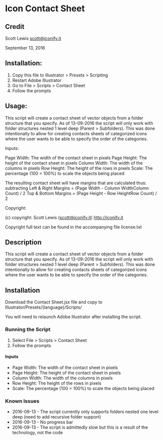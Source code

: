 Icon Contact Sheet
==================

## Credit

Scott Lewis <scott@iconify.it>

September 13, 2016


## Installation: 

1. Copy this file to Illustrator > Presets > Scripting
2. Restart Adobe Illustrator
3. Go to File > Scripts > Contact Sheet
4. Follow the prompts

## Usage:

This script will create a contact sheet of vector objects from a folder structure 
that you specify. As of 13-09-2016 the script will only work with folder structures 
nested 1 level deep (Parent > Subfolders). This was done intentionally to allow 
for creating contacts sheets of categorized icons where the user wants to 
be able to specify the order of the categories.

Inputs:

Page Width:     The width of the contact sheet in pixels
Page Height:    The height of the contact sheet in pixels
Column Width:   The width of the columns in pixels
Row Height:     The height of the rows in pixels
Scale:          The percentage (100 = 100%) to scale the objects being placed

The resulting contact sheet will have margins that are calculated thus: subtracting
Left & Right Margins = (Page Width - Column WidthColumn Count) / 2
Top & Bottom Margins = (Page Height - Row HeightRow Count) / 2

Copyright:

(c) copyright: Scott Lewis (scott@iconify.it) http://iconify.it

Copyright full text can be found in the accompanying file license.txt

## Description

This script will create a contact sheet of vector objects from a folder structure that you specify. As of 13-09-2016 the script will only work with folder structures nested 1 level deep (Parent > Subfolders). This was done intentionally to allow for creating contacts sheets of categorized icons where the user wants to be able to specify the order of the categories.

## Installation

Download the Contact Sheet.jsx file and copy to Illustrator/Presets/{language}/Scripts/

You will need to relaunch Adobe Illustrator after installing the script.

### Running the Script

1. Select File > Scripts > Contact Sheet
2. Follow the prompts

#### Inputs

* Page Width:     The width of the contact sheet in pixels
* Page Height:    The height of the contact sheet in pixels
* Column Width:   The width of the columns in pixels
* Row Height:     The height of the rows in pixels
* Scale:          The percentage (100 = 100%) to scale the objects being placed

### Known Issues

* 2016-09-13 - The script currently only supports folders nested one level deep (need to add recursive folder support)
* 2016-09-13 - No progress bar
* 2016-09-13 - The script is admittedly slow but this is a result of the technology, not the code